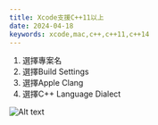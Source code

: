 ```yaml
---
title: Xcode支援C++11以上
date: 2024-04-18
keywords: xcode,mac,c++,c++11,c++14
---
```

1. 選擇專案名
2. 選擇Build Settings
3. 選擇Apple Clang
4. 選擇C++ Language Dialect

![Alt text]({{site.imgurl}}/c++/supportc11.png)

